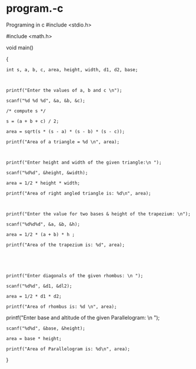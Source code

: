 # program.-c
Programing in c
#include <stdio.h>

#include <math.h>

 

void main()

  {

    int s, a, b, c, area, height, width, d1, d2, base;

 

    printf("Enter the values of a, b and c \n");

    scanf("%d %d %d", &a, &b, &c);

    /* compute s */

    s = (a + b + c) / 2;

    area = sqrt(s * (s - a) * (s - b) * (s - c));

    printf("Area of a triangle = %d \n", area);

    

    printf("Enter height and width of the given triangle:\n ");

    scanf("%d%d", &height, &width);

    area = 1/2 * height * width;

    printf("Area of right angled triangle is: %d\n", area);

    

    printf("Enter the value for two bases & height of the trapezium: \n");

    scanf("%d%d%d", &a, &b, &h);

    area = 1/2 * (a + b) * h ;

    printf("Area of the trapezium is: %d", area);

    

    

    printf("Enter diagonals of the given rhombus: \n ");

    scanf("%d%d", &d1, &dl2);

    area = 1/2 * d1 * d2;

    printf("Area of rhombus is: %d \n", area);

   

   printf("Enter base and altitude of the given Parallelogram: \n ");

    scanf("%d%d", &base, &height);

    area = base * height;

    printf("Area of Parallelogram is: %d\n", area);

  }
